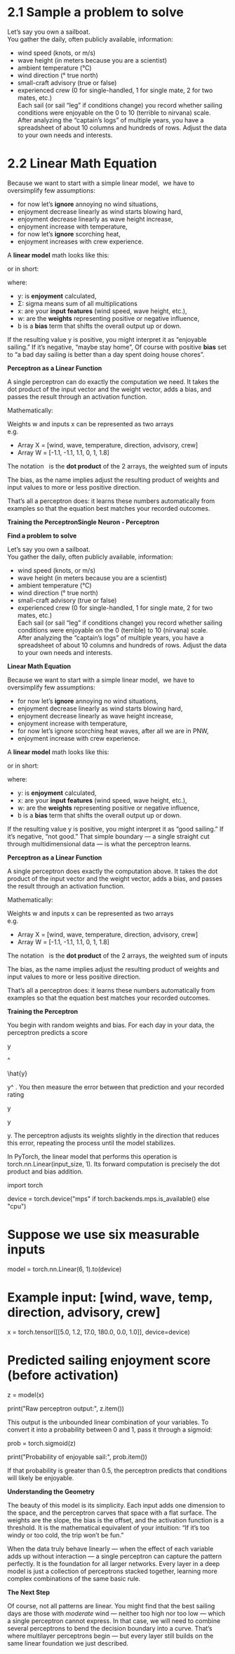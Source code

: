 # 2.1 Sample a problem to solve

Let’s say you own a sailboat.  
You gather the daily, often publicly available, information:  
- wind speed (knots, or m/s)  
- wave height (in meters because you are a scientist)  
- ambient temperature (°C)  
- wind direction (° true north)  
- small-craft advisory (true or false)  
- experienced crew (0 for single-handled, 1 for single mate, 2 for two mates, etc.)  
Each sail (or sail “leg” if conditions change) you record whether sailing conditions were enjoyable on the 0 to 10 (terrible to nirvana) scale.  
After analyzing the “captain’s logs” of multiple years, you have a spreadsheet of about 10 columns and hundreds of rows. Adjust the data to your own needs and interests.

# 2.2 Linear Math Equation

Because we want to start with a simple linear model,  we have to oversimplify few assumptions:

  

- for now let’s **ignore** annoying no wind situations, 
- enjoyment decrease linearly as wind starts blowing hard,
- enjoyment decrease linearly as wave height increase,
- enjoyment increase with temperature, 
- for now let’s **ignore** scorching heat,
- enjoyment increases with crew experience.

  

A **linear model** math looks like this:

or in short:

  

where:

- y: is **enjoyment** calculated,
- Σ: sigma means sum of all multiplications
- x: are your **input** **features** (wind speed, wave height, etc.),
- w: are the **weights** representing positive or negative influence, 
- b is a **bias** term that shifts the overall output up or down.

  

If the resulting value y is positive, you might interpret it as “enjoyable sailing.” If it’s negative, “maybe stay home”, Of course with positive **bias** set to “a bad day sailing is better than a day spent doing house chores”.

  

**Perceptron as a Linear Function**

A single perceptron can do exactly the computation we need. It takes the dot product of the input vector and the weight vector, adds a bias, and passes the result through an activation function. 

Mathematically:

Weights w and inputs x can be represented as two arrays  
e.g. 

- Array X = [wind, wave, temperature, direction, advisory, crew]
- Array W = [-1.1, -1.1, 1.1, 0, 1, 1.8]

  
The notation   is the **dot product** of the 2 arrays, the weighted sum of inputs

The bias, as the name implies adjust the resulting product of weights and input values to more or less positive direction.

  

That’s all a perceptron does: it learns these numbers automatically from examples so that the equation best matches your recorded outcomes.

  

**Training the PerceptronSingle Neuron - Perceptron**

**Find a problem to solve**

Let’s say you own a sailboat.  
You gather the daily, often publicly available, information:  
- wind speed (knots, or m/s)  
- wave height (in meters because you are a scientist)  
- ambient temperature (°C)  
- wind direction (° true north)  
- small-craft advisory (true or false)  
- experienced crew (0 for single-handled, 1 for single mate, 2 for two mates, etc.)  
Each sail (or sail “leg” if conditions change) you record whether sailing conditions were enjoyable on the 0 (terrible) to 10 (nirvana) scale.  
After analyzing the “captain’s logs” of multiple years, you have a spreadsheet of about 10 columns and hundreds of rows. Adjust the data to your own needs and interests.

**Linear Math Equation**

Because we want to start with a simple linear model,  we have to oversimplify few assumptions:

  

- for now let’s **ignore** annoying no wind situations, 
- enjoyment decrease linearly as wind starts blowing hard,
- enjoyment decrease linearly as wave height increase,
- enjoyment increase with temperature, 
- for now let’s ignore scorching heat waves, after all we are in PNW,
- enjoyment increase with crew experience.

  

A **linear model** math looks like this:

or in short:

  

where:

- y: is **enjoyment** calculated,
- x: are your **input** **features** (wind speed, wave height, etc.),
- w: are the **weights** representing positive or negative influence, 
- b is a **bias** term that shifts the overall output up or down.

  

If the resulting value y is positive, you might interpret it as “good sailing.” If it’s negative, “not good.” That simple boundary — a single straight cut through multidimensional data — is what the perceptron learns.

  

**Perceptron as a Linear Function**

A single perceptron does exactly the computation above. It takes the dot product of the input vector and the weight vector, adds a bias, and passes the result through an activation function. 

Mathematically:

Weights w and inputs x can be represented as two arrays  
e.g. 

- Array X = [wind, wave, temperature, direction, advisory, crew]
- Array W = [-1.1, -1.1, 1.1, 0, 1, 1.8]

  
The notation   is the **dot product** of the 2 arrays, the weighted sum of inputs

The bias, as the name implies adjust the resulting product of weights and input values to more or less positive direction.

  

That’s all a perceptron does: it learns these numbers automatically from examples so that the equation best matches your recorded outcomes.

  

**Training the Perceptron**

You begin with random weights and bias. For each day in your data, the perceptron predicts a score

y

^

\hat{y}

y^ . You then measure the error between that prediction and your recorded rating

y

y

y. The perceptron adjusts its weights slightly in the direction that reduces this error, repeating the process until the model stabilizes.

In PyTorch, the linear model that performs this operation is torch.nn.Linear(input_size, 1). Its forward computation is precisely the dot product and bias addition.

  

import torch

  

device = torch.device("mps" if torch.backends.mps.is_available() else "cpu")

  

# Suppose we use six measurable inputs

model = torch.nn.Linear(6, 1).to(device)

  

# Example input: [wind, wave, temp, direction, advisory, crew]

x = torch.tensor([[5.0, 1.2, 17.0, 180.0, 0.0, 1.0]], device=device)

  

# Predicted sailing enjoyment score (before activation)

z = model(x)

print("Raw perceptron output:", z.item())

This output is the unbounded linear combination of your variables. To convert it into a probability between 0 and 1, pass it through a sigmoid:

  

prob = torch.sigmoid(z)

print("Probability of enjoyable sail:", prob.item())

If that probability is greater than 0.5, the perceptron predicts that conditions will likely be enjoyable.

  

**Understanding the Geometry**

The beauty of this model is its simplicity. Each input adds one dimension to the space, and the perceptron carves that space with a flat surface. The weights are the slope, the bias is the offset, and the activation function is a threshold. It is the mathematical equivalent of your intuition: “If it’s too windy or too cold, the trip won’t be fun.”

When the data truly behave linearly — when the effect of each variable adds up without interaction — a single perceptron can capture the pattern perfectly. It is the foundation for all larger networks. Every layer in a deep model is just a collection of perceptrons stacked together, learning more complex combinations of the same basic rule.

  

**The Next Step**

Of course, not all patterns are linear. You might find that the best sailing days are those with _moderate_ wind — neither too high nor too low — which a single perceptron cannot express. In that case, we will need to combine several perceptrons to bend the decision boundary into a curve. That’s where multilayer perceptrons begin — but every layer still builds on the same linear foundation we just described.